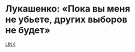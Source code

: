 # Лукашенко: «Пока вы меня не убьете, других выборов не будет»



[LINK](https://varlamov.ru/3998437.html)